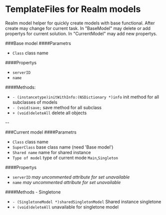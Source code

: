 # TemplateFiles for Realm models
Realm model helper for quickly create models with base functional. After create may change for current task. In "BaseModel" may delete or add propertys for current solution. In "CurrentModel" may add new propertys.

###Base model
####Parametrs
- `Class` class name

####Propertys
* `serverID`
* `name`

####Methods:
* `- (instancetype)initWithInfo:(NSDictionary *)info` init method for all subclasses of models
* `- (void)save;` save method for all subclass
* `+ (void)deleteAll` delete all objects

--

###Current model
####Parametrs
- `Class` class name
- `SuperClass` base class name (need 'Base model')
- `Shared name` name for shared instance
- `Type of model` type of current mode `Main`,`Singleton`

####Propertys
* `serverID` *may uncommented attribute for set unavailable*
* `name` *may uncommented attribute for set unavailable*

####Methods - Singletone
* `- (SingletoneModel *)sharedSingletonModel` Shared instance singletone
* `+ (void)deleteAll` unavailable for singletone model
